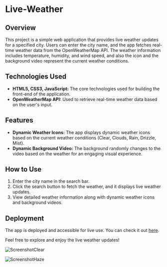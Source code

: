 # Live-Weather

## Overview

This project is a simple web application that provides live weather updates for a specified city. Users can enter the city name, and the app fetches real-time weather data from the OpenWeatherMap API. The weather information includes temperature, humidity, and wind speed, and also the icon and the background video represent the current weather conditions.

## Technologies Used

- **HTML5, CSS3, JavaScript:** The core technologies used for building the front-end of the application.
- **OpenWeatherMap API:** Used to retrieve real-time weather data based on the user's input.

## Features

- **Dynamic Weather Icons:** The app displays dynamic weather icons based on the current weather conditions (Clear, Clouds, Rain, Drizzle, Mist).
- **Dynamic Background Video:** The background randomly changes to the video based on the weather for an engaging visual experience.


## How to Use

1. Enter the city name in the search bar.
2. Click the search button to fetch the weather, and it displays live weather updates.
3. View detailed weather information along with dynamic weather icons and background videos.

## Deployment

The app is deployed and accessible for live use. You can check it out [here]( https://lalitha9300.github.io/Live-Weather/).

Feel free to explore and enjoy the live weather updates!

![ScreenshotClear](https://github.com/Lalitha9300/Live-Weather/assets/160124149/a78132c5-1c9f-4734-9c94-f3529297ff77)

![ScreenshotHaze](https://github.com/Lalitha9300/Live-Weather/assets/160124149/d312031e-a98c-4e4d-840c-16883a074268)

